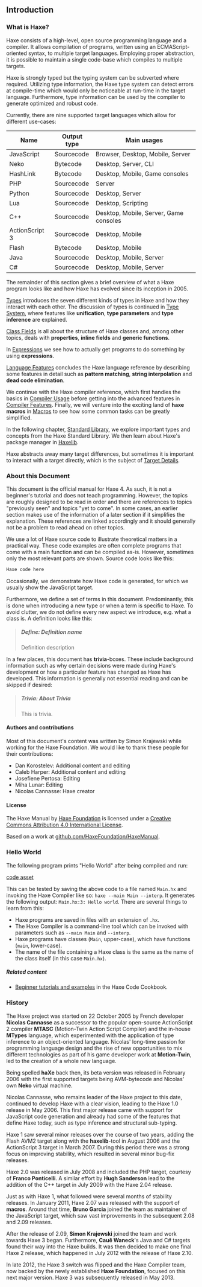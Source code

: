 <!--label:introduction-->
## Introduction

<!--subtoc-->

<!--label:introduction-what-is-haxe-->
### What is Haxe?

Haxe consists of a high-level, open source programming language and a compiler. It allows compilation of programs, written using an ECMAScript-oriented syntax, to multiple target languages. Employing proper abstraction, it is possible to maintain a single code-base which compiles to multiple targets.

Haxe is strongly typed but the typing system can be subverted where required. Utilizing type information, the Haxe type system can detect errors at compile-time which would only be noticeable at run-time in the target language. Furthermore, type information can be used by the compiler to generate optimized and robust code.

Currently, there are nine supported target languages which allow for different use-cases:

Name | Output type | Main usages 
 --- | --- | ---
JavaScript | Sourcecode | Browser, Desktop, Mobile, Server 
Neko | Bytecode | Desktop, Server, CLI 
HashLink | Bytecode | Desktop, Mobile, Game consoles 
PHP | Sourcecode | Server 
Python | Sourcecode | Desktop, Server 
Lua | Sourcecode | Desktop, Scripting 
C++ | Sourcecode | Desktop, Mobile, Server, Game consoles 
ActionScript 3 | Sourcecode | Desktop, Mobile 
Flash | Bytecode | Desktop, Mobile 
 Java | Sourcecode | Desktop, Mobile, Server 
C# | Sourcecode | Desktop, Mobile, Server 
 

The remainder of this section gives a brief overview of what a Haxe program looks like and how Haxe has evolved since its inception in 2005.

[Types](types) introduces the seven different kinds of types in Haxe and how they interact with each other. The discussion of types is continued in [Type System](type-system), where features like **unification**, **type parameters** and **type inference** are explained.

[Class Fields](class-field) is all about the structure of Haxe classes and, among other topics, deals with **properties**, **inline fields** and **generic functions**.

In [Expressions](expression) we see how to actually get programs to do something by using **expressions**.

[Language Features](lf) concludes the Haxe language reference by describing some features in detail such as **pattern matching**, **string interpolation** and **dead code elimination**.

We continue with the Haxe compiler reference, which first handles the basics in [Compiler Usage](compiler-usage) before getting into the advanced features in [Compiler Features](cr-features). Finally, we will venture into the exciting land of **haxe macros** in [Macros](macro) to see how some common tasks can be greatly simplified.

In the following chapter, [Standard Library](std), we explore important types and concepts from the Haxe Standard Library. We then learn about Haxe's package manager in [Haxelib](haxelib).

Haxe abstracts away many target differences, but sometimes it is important to interact with a target directly, which is the subject of [Target Details](target-details).



<!--label:introduction-about-this-document-->
### About this Document

This document is the official manual for Haxe 4. As such, it is not a beginner's tutorial and does not teach programming. However, the topics are roughly designed to be read in order and there are references to topics "previously seen" and topics "yet to come". In some cases, an earlier section makes use of the information of a later section if it simplifies the explanation. These references are linked accordingly and it should generally not be a problem to read ahead on other topics.

We use a lot of Haxe source code to illustrate theoretical matters in a practical way. These code examples are often complete programs that come with a main function and can be compiled as-is. However, sometimes only the most relevant parts are shown.
Source code looks like this:

```haxe
Haxe code here
```
Occasionally, we demonstrate how Haxe code is generated, for which we usually show the JavaScript target.

Furthermore, we define a set of terms in this document. Predominantly, this is done when introducing a new type or when a term is specific to Haxe. To avoid clutter, we do not define every new aspect we introduce, e.g. what a class is. A definition looks like this:

> ##### Define: Definition name
>
> Definition description

In a few places, this document has **trivia**-boxes. These include background information such as why certain decisions were made during Haxe's development or how a particular feature has changed as Haxe has developed. This information is generally not essential reading and can be skipped if desired:

> ##### Trivia: About Trivia
>
> This is trivia.

<!--label:introduction-authors-and-contributions-->
#### Authors and contributions

Most of this document's content was written by Simon Krajewski while working for the Haxe Foundation. We would like to thank these people for their contributions:

* Dan Korostelev: Additional content and editing
* Caleb Harper: Additional content and editing
* Josefiene Pertosa: Editing
* Miha Lunar: Editing
* Nicolas Cannasse: Haxe creator



<!--label:introduction-license-->
#### License

The Haxe Manual by [Haxe Foundation](http://haxe.org/foundation) is licensed under a [Creative Commons Attribution 4.0 International License](http://creativecommons.org/licenses/by/4.0/).

Based on a work at [github.com/HaxeFoundation/HaxeManual](https://github.com/HaxeFoundation/HaxeManual).





<!--label:introduction-hello-world-->
### Hello World

The following program prints "Hello World" after being compiled and run:

[code asset](assets/HelloWorld.hx)

This can be tested by saving the above code to a file named `Main.hx` and invoking the Haxe Compiler like so: `haxe --main Main --interp`. It generates the following output: `Main.hx:3: Hello world`. There are several things to learn from this:

* Haxe programs are saved in files with an extension of `.hx`.
* The Haxe Compiler is a command-line tool which can be invoked with parameters such as `--main Main` and `--interp`.
* Haxe programs have classes (`Main`, upper-case), which have functions (`main`, lower-case). 
* The name of the file containing a Haxe class is the same as the name of the class itself (in this case `Main.hx`). 

##### Related content

* [Beginner tutorials and examples](http://code.haxe.org/category/beginner/) in the Haxe Code Cookbook.



<!--label:introduction-haxe-history-->
### History

The Haxe project was started on 22 October 2005 by French developer **Nicolas Cannasse** as a successor to the popular open-source ActionScript 2 compiler **MTASC** (Motion-Twin Action Script Compiler) and the in-house **MTypes** language, which experimented with the application of type inference to an object-oriented language. Nicolas' long-time passion for programming language design and the rise of new opportunities to mix different technologies as part of his game developer work at **Motion-Twin**, led to the creation of a whole new language.

Being spelled **haXe** back then, its beta version was released in February 2006 with the first supported targets being AVM-bytecode and Nicolas' own **Neko** virtual machine.

Nicolas Cannasse, who remains leader of the Haxe project to this date, continued to develop Haxe with a clear vision, leading to the Haxe 1.0 release in May 2006. This first major release came with support for JavaScript code generation and already had some of the features that define Haxe today, such as type inference and structural sub-typing.

Haxe 1 saw several minor releases over the course of two years, adding the Flash AVM2 target along with the **haxelib**-tool in August 2006 and the ActionScript 3 target in March 2007. During this period there was a strong focus on improving stability, which resulted in several minor bug-fix releases.

Haxe 2.0 was released in July 2008 and included the PHP target, courtesy of **Franco Ponticelli**. A similar effort by **Hugh Sanderson** lead to the addition of the C++ target in July 2009 with the Haxe 2.04 release.

Just as with Haxe 1, what followed were several months of stability releases. In January 2011, Haxe 2.07 was released with the support of **macros**. Around that time, **Bruno Garcia** joined the team as maintainer of the JavaScript target, which saw vast improvements in the subsequent 2.08 and 2.09 releases.

After the release of 2.09, **Simon Krajewski** joined the team and work towards Haxe 3 began. Furthermore, **Cauê Waneck**'s Java and C# targets found their way into the Haxe builds. It was then decided to make one final Haxe 2 release, which happened in July 2012 with the release of Haxe 2.10.

In late 2012, the Haxe 3 switch was flipped and the Haxe Compiler team, now backed by the newly established **Haxe Foundation**, focused on this next major version. Haxe 3 was subsequently released in May 2013.


